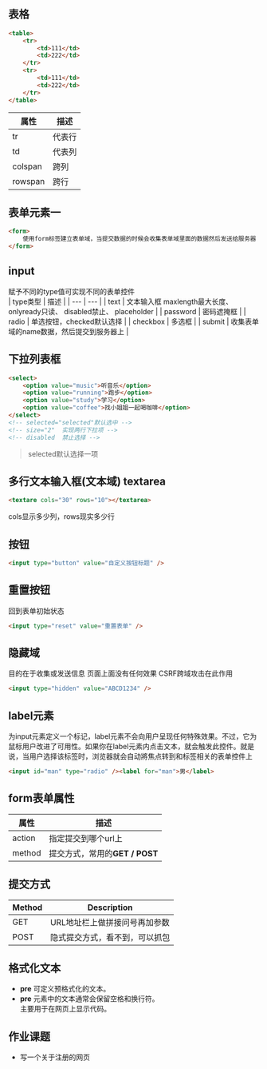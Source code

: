 ## 表格
```html
<table>
    <tr>
        <td>111</td>
        <td>222</td>
    </tr>
    <tr>
        <td>111</td>
        <td>222</td>
    </tr>
</table>
```
|  属性  | 描述 |
|  ---   |  --- |
|   tr   | 代表行 |
|   td   | 代表列 |
| colspan| 跨列   |
| rowspan| 跨行   |



## 表单元素一  
```html
<form>
    使用form标签建立表单域，当提交数据的时候会收集表单域里面的数据然后发送给服务器
</form>
```



## input
赋予不同的type值可实现不同的表单控件  
| type类型 | 描述 |
| --- | --- |
| text      | 文本输入框  maxlength最大长度、onlyready只读、 disabled禁止、 placeholder |
| password  | 密码遮掩框                                                                |
| radio     | 单选按钮，checked默认选择                                                 |
| checkbox  | 多选框                                                                    |
| submit    | 收集表单域的name数据，然后提交到服务器上                                  |



## 下拉列表框
```html
<select>
    <option value="music">听音乐</option>
    <option value="running">跑步</option>
    <option value="study">学习</option>
    <option value="coffee">找小姐姐一起喝咖啡</option>
</select>
<!-- selected="selected"默认选中 -->
<!-- size="2"  实现两行下拉项 -->
<!-- disabled  禁止选择 -->
```
> selected默认选择一项



## 多行文本输入框(文本域) textarea
```html
<textare cols="30" rows="10"></textarea>
```
cols显示多少列，rows现实多少行



## 按钮
```html
<input type="button" value="自定义按钮标题" />
```


## 重置按钮
回到表单初始状态
```html
<input type="reset" value="重置表单" />
```


## 隐藏域
目的在于收集或发送信息 页面上面没有任何效果  CSRF跨域攻击在此作用
```html
<input type="hidden" value="ABCD1234" />
```



## label元素

为input元素定义一个标记，label元素不会向用户呈现任何特殊效果。不过，它为鼠标用户改进了可用性。如果你在label元素内点击文本，就会触发此控件。就是说，当用户选择该标签时，浏览器就会自动將焦点转到和标签相关的表单控件上
```html
<input id="man" type="radio" /><label for="man">男</label>
```



## form表单属性  
| 属性 | 描述 |
|  --- | ---  |
|action| 指定提交到哪个url上 |
|method| 提交方式，常用的**GET / POST** |



## 提交方式
| Method | Description |
|  ---   | ---         |
| GET    | URL地址栏上做拼接问号再加参数  |
| POST   | 隐式提交方式，看不到，可以抓包 |



## 格式化文本
* **pre** 可定义预格式化的文本。  
* **pre** 元素中的文本通常会保留空格和换行符。  
主要用于在网页上显示代码。



## 作业课题
* 写一个关于注册的网页